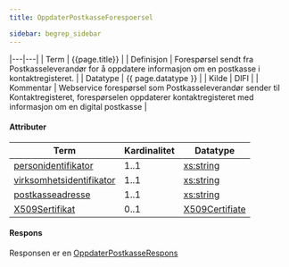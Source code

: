 ```yaml
---
title: OppdaterPostkasseForespoersel  

sidebar: begrep_sidebar
---
```


|---|---|
| Term          | {{page.title}} |
| Definisjon    | Forespørsel sendt fra Postkasseleverandør for å oppdatere informasjon om en postkasse i kontaktregisteret. |
| Datatype      | {{ page.datatype }} |
| Kilde         | DIFI |
| Kommentar     | Webservice forespørsel som Postkasseleverandør sender til Kontaktregisteret, forespørselen oppdaterer kontaktregisteret med informasjon om en digital postkasse |

#### Attributer

| Term                                                              | Kardinalitet | Datatype                                                          |
| ----------------------------------------------------------------- | ------------ | ----------------------------------------------------------------- |
| [personidentifikator]({{site.baseurl}}/docs/resources/begrep/sikkerDigitalPost/begrep/personidentifikator) | 1..1 | [xs:string](http://www.w3.org/TR/xmlschema-2/#string)    |
| [virksomhetsidentifikator]({{site.baseurl}}/docs/resources/begrep/sikkerDigitalPost/begrep/virksomhetsidentifikator) | 1..1         | [xs:string](http://www.w3.org/TR/xmlschema-2/#string)             |
| [postkasseadresse]({{site.baseurl}}/docs/resources/begrep/sikkerDigitalPost/begrep/postkasseadresse)                      | 1..1         | [xs:string](http://www.w3.org/TR/xmlschema-2/#string)             |
| [X509Sertifikat]({{site.baseurl}}/docs/resources/begrep/sikkerDigitalPost/begrep/x509Sertifikat)                          | 0..1         | [X509Certifiate](http://www.w3.org/TR/xmldsig-core/#sec-X509Data) |

#### Respons

Responsen er en [OppdaterPostkasseRespons]({{site.baseurl}}/docs/resources/begrep/oppslagstjenesten/OppdaterPostkasseRespons)
